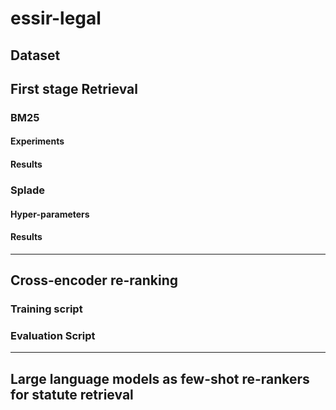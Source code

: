 # essir-legal

## Dataset

## First stage Retrieval
### BM25 

#### Experiments

#### Results


### Splade

#### Hyper-parameters

#### Results

--- 

## Cross-encoder re-ranking

### Training script


### Evaluation Script
---

## Large language models as few-shot re-rankers for statute retrieval
